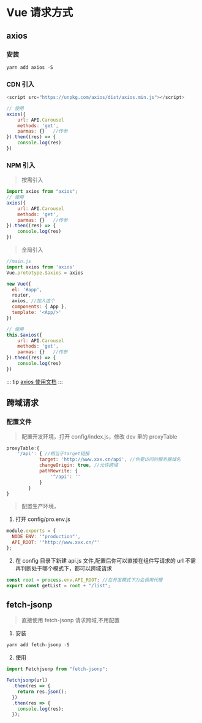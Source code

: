 # Vue 请求方式

## axios

### 安装

```js
yarn add axios -S
```

### CDN 引入

```js
<script src="https://unpkg.com/axios/dist/axios.min.js"></script>

// 使用
axios({
    url: API.Carousel
    methods: 'get',
    parmas: {}   //传参
}).then((res) => {
    console.log(res)
})
```

### NPM 引入

> 按需引入

```js
import axios from "axios";
// 使用
axios({
    url: API.Carousel
    methods: 'get',
    parmas: {}   //传参
}).then((res) => {
    console.log(res)
})
```

> 全局引入

```js
//main.js
import axios from 'axios'
Vue.prototype.$axios = axios

new Vue({
  el: '#app',
  router,
  axios, //加入这个
  components: { App },
  template: '<App/>'
})

// 使用
this.$axios({
    url: API.Carousel
    methods: 'get',
    parmas: {}   //传参
}).then((res) => {
    console.log(res)
})
```

::: tip
[axios 使用文档](https://www.kancloud.cn/yunye/axios/234845)
:::

## 跨域请求

### 配置文件

> 配置开发环境，打开 config/index.js，修改 dev 里的 proxyTable

```js
proxyTable:{
    '/api': { //相当于target链接
            target: 'http://www.xxx.cn/api', //你要访问的服务器域名
            changeOrigin: true, //允许跨域
            pathRewrite: {
                '^/api': ''
            }
        }
}
```

> 配置生产环境，

1. 打开 config/pro.env.js

```js
module.exports = {
  NODE_ENV: '"production"',
  API_ROOT: '"http://www.xxx.cn/"'
};
```

2. 在 config 目录下新建 api.js 文件,配置后你可以直接在组件写请求的 url 不需再判断处于哪个模式下，都可以跨域请求

```js
const root = process.env.API_ROOT; //在开发模式下为会调用代理
export const getList = root + "/list";
```

## fetch-jsonp

> 直接使用 fetch-jsonp 请求跨域,不用配置

1. 安装

```js
yarn add fetch-jsonp -S
```

2. 使用

```js
import Fetchjsonp from "fetch-jsonp";

Fetchjsonp(url)
  .then(res => {
    return res.json();
  })
  .then(res => {
    console.log(res);
  });
```
